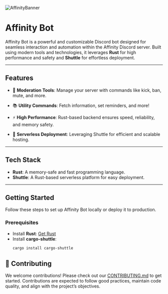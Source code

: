 ![AffinityBanner](https://github.com/user-attachments/assets/e207e037-b436-4007-a0a6-8bc73e0a99dd)


# **Affinity Bot**

Affinity Bot is a powerful and customizable Discord bot designed for seamless interaction and automation within the Affinity Discord server. Built using modern tools and technologies, it leverages **Rust** for high performance and safety and **Shuttle** for effortless deployment.

---

## **Features**

- 🔧 **Moderation Tools**: Manage your server with commands like kick, ban, mute, and more.

- 📚 **Utility Commands**: Fetch information, set reminders, and more!
- ⚡ **High Performance**: Rust-based backend ensures speed, reliability, and memory safety.
- 🚀 **Serverless Deployment**: Leveraging Shuttle for efficient and scalable hosting.

---

## **Tech Stack**

- **Rust**: A memory-safe and fast programming language.
- **Shuttle**: A Rust-based serverless platform for easy deployment.

---

## **Getting Started**

Follow these steps to set up Affinity Bot locally or deploy it to production.

### **Prerequisites**

- Install **Rust**: [Get Rust](https://www.rust-lang.org/tools/install)
- Install **cargo-shuttle**:
  ```bash
  cargo install cargo-shuttle
  ```

## 🌱 Contributing

We welcome contributions! Please check out our [CONTRIBUTING.md](https://github.com/Sidharth-Singh10/affinity-bot/blob/main/CONTRIBUTING.md) to get started. Contributions are expected to follow good practices, maintain code quality, and align with the project’s objectives.